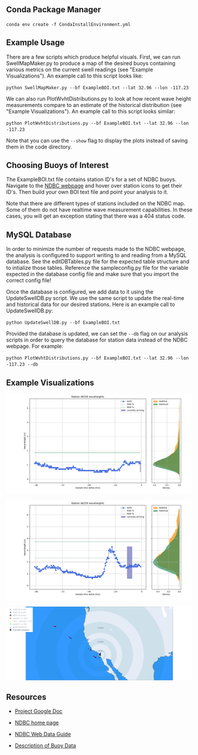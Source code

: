 
## Conda Package Manager

`conda env create -f CondaInstallEnvironment.yml`

## Example Usage

There are a few scripts which produce helpful visuals. 
First, we can run SwellMapMaker.py to produce a map of the desired buoys containing various metrics on the current swell readings (see "Example Visualizations"). 
An example call to this script looks like:

`python SwellMapMaker.py --bf ExampleBOI.txt --lat 32.96 --lon -117.23`

We can also run PlotWvhtDistributions.py to look at how recent wave height measurements compare to an estimate of the historical distribution (see "Example Visualizations").
An example call to this script looks similar:

`python PlotWvhtDistributions.py --bf ExampleBOI.txt --lat 32.96 --lon -117.23`

Note that you can use the `--show` flag to display the plots instead of saving them in the code directory.

## Choosing Buoys of Interest

The ExampleBOI.txt file contains station ID's for a set of NDBC buoys. Navigate to the [NDBC webpage](https://www.ndbc.noaa.gov) and hover over station icons to get their ID's.
Then build your own BOI text file and point your analysis to it.

Note that there are different types of stations included on the NDBC map.
Some of them do not have realtime wave measurement capabilities.
In these cases, you will get an exception stating that there was a 404 status code.

## MySQL Database

In order to minimize the number of requests made to the NDBC webpage, the analysis is configured to support writing to and reading from a MySQL database.
See the editDBTables.py file for the expected table structure and to intialize those tables. 
Reference the sampleconfig.py file for the variable expected in the database config file and make sure that you import the correct config file!

Once the database is configured, we add data to it using the UpdateSwellDB.py script. We use the same script to update the real-time and historical data for our desired stations.
Here is an example call to UpdateSwellDB.py:

`python UpdateSwellDB.py --bf ExampleBOI.txt`

Provided the database is updated, we can set the `--db` flag on our analysis scripts in order to query the database for station data instead of the NDBC webpage. 
For example:

`python PlotWvhtDistributions.py --bf ExampleBOI.txt --lat 32.96 --lon -117.23 --db`


## Example Visualizations

![close buoy](./sample_images/closebuoyexample.png)


![far buoy](./sample_images/fartherbuoyexample.png)


![buoy map](./sample_images/buoymapexample.png)

## Resources

- [Project Google Doc](https://docs.google.com/document/d/1HXEw0J6tvZzVh7JCB2amuyUP60e3Qw9Z17ZvJnnqDZo/edit?usp=sharing)

- [NDBC home page](https://www.ndbc.noaa.gov)

- [NDBC Web Data Guide](https://www.ndbc.noaa.gov/docs/ndbc_web_data_guide.pdf)

- [Description of Buoy Data](https://www.ndbc.noaa.gov/measdes.shtml#stdmet)

